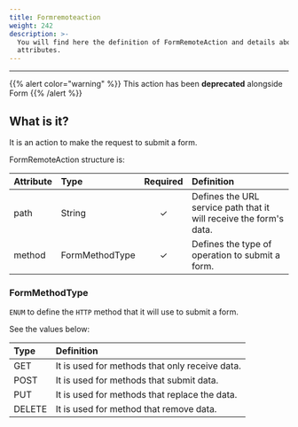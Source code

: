 ```yaml
---
title: Formremoteaction
weight: 242
description: >-
  You will find here the definition of FormRemoteAction and details about its
  attributes.
---
```


---

{{% alert color="warning" %}}
This action has been **deprecated** alongside Form
{{% /alert %}}

## What is it?

It is an action to make the request to submit a form. 

FormRemoteAction structure is: 

<table>
  <thead>
    <tr>
      <th style="text-align:left">Attribute</th>
      <th style="text-align:left">Type</th>
      <th style="text-align:center">Required</th>
      <th style="text-align:left">Definition</th>
    </tr>
  </thead>
  <tbody>
    <tr>
      <td style="text-align:left">
        <p></p>
        <p>path</p>
      </td>
      <td style="text-align:left">String</td>
      <td style="text-align:center">&#x2713;</td>
      <td style="text-align:left">Defines the URL service path that it will receive the form&apos;s data.</td>
    </tr>
    <tr>
      <td style="text-align:left">method</td>
      <td style="text-align:left">FormMethodType</td>
      <td style="text-align:center">&#x2713;</td>
      <td style="text-align:left">Defines the type of operation to submit a form.</td>
    </tr>
  </tbody>
</table>

### FormMethodType

`ENUM` to define the  `HTTP` method that it will use to submit a form. 

See the values below: 

| Type | Definition |
| :--- | :--- |
| GET | It is used for methods that only receive data.  |
| POST | It is used for methods that submit data.  |
| PUT | It is used for methods that replace the data.  |
| DELETE | It is used for method that remove data.  |



 
